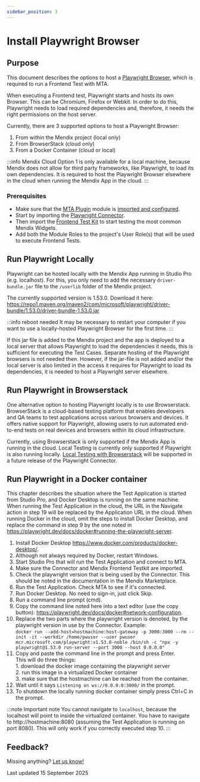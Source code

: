 ```yaml
---
sidebar_position: 3
---
```


# Install Playwright Browser

## Purpose

This document describes the options to host a [Playwright Browser](https://playwright.dev/java/docs/browsers), which is required to run a Frontend Test with MTA.

When executing a Frontend test, Playwright starts and hosts its own Browser. This can be Chromium, Firefox or Webkit. In order to do this, Playwright needs to load required dependencies and, therefore, it needs the right permissions on the host server. <!--In the image below, you can see how Playwright can be hosted on remote servers, either in the cloud or on a local server.![Playwright Setup](../images/pw_setup.png)-->

Currently, there are 3 supported options to host a Playwright Browser:
1. From within the Mendix project (local only)
2. From BrowserStack (cloud only)
3. From a Docker Container (cloud or local)

:::info Mendix Cloud
Option 1 is only available for a local machine, because Mendix does not allow for third party frameworks, like Playwright, to load its own dependencies. It is required to host the Playwright Browser elsewhere in the cloud when running the Mendix App in the cloud.
:::

### Prerequisites

- Make sure that the [MTA Plugin](../../../tools/mta-plugin) module is [imported and configured](import-plugin).
- Start by importing the [Playwright Connector](../../../tools/playwright-connector).
- Then import the [Frontend Test Kit](../../../tools/playwright-testkit) to start testing the most common Mendix Widgets. 
- Add both the Module Roles to the project's User Role(s) that will be used to execute Frontend Tests.


## Run Playwright Locally

Playwright can be hosted locally with the Mendix App running in Studio Pro (e.g. localhost). For this, you only need to add the necessary `driver-bundle.jar` file to the `/userlib` folder of the Mendix project. 

The currently supported version is 1.53.0. Download it here:<br/>
https://repo1.maven.org/maven2/com/microsoft/playwright/driver-bundle/1.53.0/driver-bundle-1.53.0.jar

:::info reboot needed
It may be necessary to restart your computer if you want to use a locally-hosted Playwright Browser for the first time.
:::

If this jar file is added to the Mendix project and the app is deployed to a local server that allows Playwright to load the dependencies it needs, this is sufficient for executing the Test Cases. Separate hosting of the Playwright browsers is not needed then. However, if the jar-file is not added and/or the local server is also limited in the access it requires for Playwright to load its dependencies, it is needed to host a Playwright server elsewhere. 


## Run Playwright in Browserstack

One alternative option to hosting Playwright locally is to use Browserstack. BrowserStack is a cloud-based testing platform that enables developers and QA teams to test applications across various browsers and devices. It offers native support for Playwright, allowing users to run automated end-to-end tests on real devices and browsers within its cloud infrastructure. 

Currently, using Browserstack is only supported if the Mendix App is running in the cloud. 
Local Testing is currently only supported if Playwright is also running locally.
[Local Testing with Browserstack](https://www.browserstack.com/docs/local-testing) will be supported in a future release of the Playwright Connector.

## Run Playwright in a Docker container 

This chapter describes the situation where the Test Application is started from Studio Pro, and Docker Desktop is running on the same machine. When running the Test Application in the cloud, the URL in the Navigate action in step 19 will be replaced by the Application URL in the cloud. When running Docker in the cloud, omit the steps to install Docker Desktop, and replace the command in step 9 by the one noted in https://playwright.dev/docs/docker#running-the-playwright-server.

1.	Install Docker Desktop https://www.docker.com/products/docker-desktop/.
2.	Although not always required by Docker, restart Windows.
3.	Start Studio Pro that will run the Test Application and connect to MTA. 
4.	Make sure the Connector and Mendix Frontend Testkit are imported.
5.	Check the playwright version that is being used by the Connector. 
This should be noted in the documentation in the Mendix Marketplace.
6.	Run the Test Application. Check MTA to see if it's connected.
7.	Run Docker Desktop. No need to sign-in, just click Skip.
8.	Run a command line prompt (cmd).
9.	Copy the command line noted here into a text editor (use the copy button): https://playwright.dev/docs/docker#network-configuration.
10.	Replace the two parts where the playwright version is denoted, by the playwright version in use by the Connector. Example:<br/>
`docker run --add-host=hostmachine:host-gateway -p 3000:3000 --rm --init -it --workdir /home/pwuser --user pwuser mcr.microsoft.com/playwright:v1.53.0-noble /bin/sh -c "npx -y playwright@1.53.0 run-server --port 3000 --host 0.0.0.0"`
11.	Copy and paste the command line in the prompt and press Enter.<br/>This will do three things:<br/>1. download the docker image containing the playwright server<br/>2. run this image in a virtualized Docker container<br/>3. make sure that the hostmachine can be reached from the container.
12.	Wait until it says `Listening on ws://0.0.0.0:3000/` in the prompt.
13.	To shutdown the locally running docker container simply press Ctrl+C in the prompt.

:::note Important note
You cannot navigate to `localhost`, because the localhost will point to inside the virtualized container. You have to navigate to http://hostmachine:8080 (assuming the Test Application is running on port 8080). This will only work if you correctly executed step 10.
:::




## Feedback?
Missing anything? [Let us know!](mailto:support@menditect.com)

Last updated 15 September 2025
